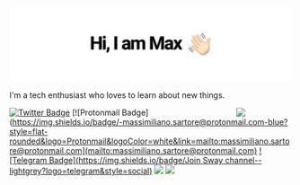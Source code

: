![Header image](https://github.com/MassimilianoSartore/MassimilianoSartore/blob/master/Assets/logo.png)

I'm a tech enthusiast who loves to learn about new things. 

<img align='right' src='https://media.giphy.com/media/bcKmIWkUMCjVm/giphy.gif' width='100"'>


[![Twitter Badge](https://img.shields.io/badge/Follow-SwayWasTaken-lightgrey?logo=twitter&style=minimal&link=https://twitter.com/swaywastaken)](https://twitter.com/swaywastaken)
[![Protonmail Badge](https://img.shields.io/badge/-massimiliano.sartore@protonmail.com-blue?style=flat-rounded&logo=Protonmail&logoColor=white&link=mailto:massimiliano.sartore@protonmail.com](mailto:massimiliano.sartore@protonmail.com)
[![Telegram Badge](https://img.shields.io/badge/Join Sway channel--lightgrey?logo=telegram&style=social)](https://t.me/swayupdate)
![](https://github-readme-stats.vercel.app/api?username=MassimilianoSartore&show_icons=true&theme=dark)
![](https://github-readme-stats.vercel.app/api/top-langs/?username=MassimilianoSartore&layout=compact&theme=dark)
